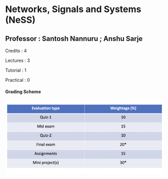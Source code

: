 # Networks, Signals and Systems (NeSS)
## Professor : Santosh Nannuru ; Anshu Sarje

Credits : 4

Lectures : 3

Tutorial : 1

Practical : 0

#### Grading Scheme
![Grading](./Grading/Nessgrades.png)